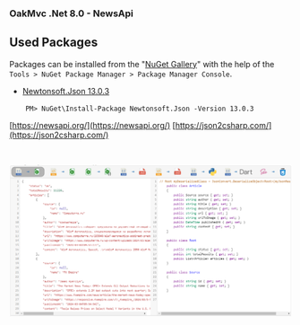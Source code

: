 ### OakMvc .Net 8.0 - NewsApi

## Used Packages
Packages can be installed from the "[NuGet Gallery](https://www.nuget.org/packages/Microsoft.AspNet.Identity.Core)" with the help of the `Tools > NuGet Package Manager > Package Manager Console`.

- [Newtonsoft.Json 13.0.3](https://www.nuget.org/packages/Newtonsoft.Json/13.0.3)
```
    PM> NuGet\Install-Package Newtonsoft.Json -Version 13.0.3
```

[https://newsapi.org/](https://newsapi.org/)
[https://json2csharp.com/](https://json2csharp.com/)

<br />

![](pictures/json2cs.PNG)